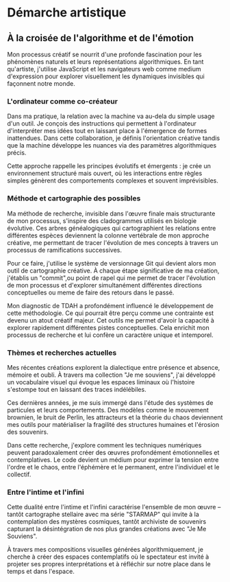 # Démarche artistique

## À la croisée de l'algorithme et de l'émotion

Mon processus créatif se nourrit d'une profonde fascination pour les phénomènes naturels et leurs représentations algorithmiques. En tant qu'artiste, j'utilise JavaScript et les navigateurs web comme medium d'expression pour explorer visuellement les dynamiques invisibles qui façonnent notre monde.

### L'ordinateur comme co-créateur

Dans ma pratique, la relation avec la machine va au-dela du simple usage d'un outil. Je conçois des instructions qui permettent à l'ordinateur d'interpréter mes idées tout en laissant place à l'émergence de formes inattendues. Dans cette collaboration, je définis l'orientation créative tandis que la machine développe les nuances via des paramètres algorithmiques précis.

Cette approche rappelle les principes évolutifs et émergents : je crée un environnement structuré mais ouvert, où les interactions entre règles simples génèrent des comportements complexes et souvent imprévisibles.

### Méthode et cartographie des possibles

Ma méthode de recherche, invisible dans l'œuvre finale mais structurante de mon processus, s'inspire des cladogrammes utilisés en biologie évolutive. Ces arbres généalogiques qui cartographient les relations entre différentes espèces deviennent la colonne vertébrale de mon approche créative, me permettant de tracer l'évolution de mes concepts à travers un processus de ramifications successives.

Pour ce faire, j'utilise le système de versionnage Git qui devient alors mon outil de cartographie créative. À chaque étape significative de ma création, j'établis un "commit",ou point de rapel qui me permet de tracer l'évolution de mon processus et d'explorer simultanément différentes directions conceptuelles ou meme de faire des retours dans le passé.

Mon diagnostic de TDAH a profondément influencé le développement de cette méthodologie. Ce qui pourrait être perçu comme une contrainte est devenu un atout créatif majeur. Cet outils me permet d'avoir la capacité à explorer rapidement différentes pistes conceptuelles. Cela enrichit mon processus de recherche et lui confère un caractère unique et intemporel.

### Thèmes et recherches actuelles

Mes récentes créations explorent la dialectique entre présence et absence, mémoire et oubli. À travers ma collection "Je me souviens", j'ai développé un vocabulaire visuel qui évoque les espaces liminaux où l'histoire s'estompe tout en laissant des traces indélébiles.

Ces dernières années, je me suis immergé dans l'étude des systèmes de particules et leurs comportements. Des modèles comme le mouvement brownien, le bruit de Perlin, les attracteurs et la théorie du chaos deviennent mes outils pour matérialiser la fragilité des structures humaines et l'érosion des souvenirs.

Dans cette recherche, j'explore comment les techniques numériques peuvent paradoxalement créer des œuvres profondément émotionnelles et contemplatives. Le code devient un médium pour exprimer la tension entre l'ordre et le chaos, entre l'éphémère et le permanent, entre l'individuel et le collectif.

### Entre l'intime et l'infini

Cette dualité entre l'intime et l'infini caractérise l'ensemble de mon œuvre – tantôt cartographe stellaire avec ma série "STARMAP" qui invite à la contemplation des mystères cosmiques, tantôt archiviste de souvenirs capturant la désintégration de nos plus grandes créations avec "Je Me Souviens".

À travers mes compositions visuelles générées algorithmiquement, je cherche à créer des espaces contemplatifs où le spectateur est invité à projeter ses propres interprétations et à réfléchir sur notre place dans le temps et dans l'espace.
